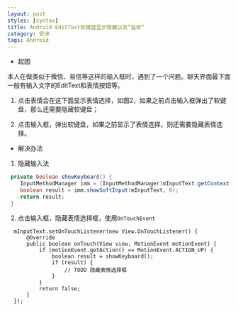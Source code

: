```yaml
---
layout: post
styles: [syntax]
title: Android EditText软键盘显示隐藏以及“监听”
category: 安卓
tags: Android
---
```


+ 起因

本人在做类似于微信、易信等这样的输入框时，遇到了一个问题。聊天界面最下面一般有输入文字的EditText和表情按钮等。

 1. 点击表情会在这下面显示表情选择，如图2，如果之前点击输入框弹出了软键盘，那么还需要隐藏软键盘；

 2. 点击输入框，弹出软键盘，如果之前显示了表情选择，则还需要隐藏表情选择。

+ 解决办法

 1. 隐藏输入法

  ```java
   private boolean showKeyboard() {
      InputMethodManager imm = (InputMethodManager)mInputText.getContext().getSystemService(Context.INPUT_METHOD_SERVICE);
      boolean result = imm.showSoftInput(mInputText, 0);
      return result;
   }
  ```

  2. 点击输入框，隐藏表情选择框，使用`OnTouchEvent`

  ```
    mInputText.setOnTouchListener(new View.OnTouchListener() {
        @Override
        public boolean onTouch(View view, MotionEvent motionEvent) {
            if (motionEvent.getAction() == MotionEvent.ACTION_UP) {
                boolean result = showKeyboard();
                if (result) {
                    // TODO 隐藏表情选择框
                }
            }
            return false;
        }
    });
  ```
